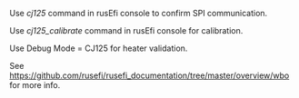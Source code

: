 Use _cj125_ command in rusEfi console to confirm SPI communication.

Use _cj125_calibrate_ command in rusEfi console for calibration.

Use Debug Mode = CJ125 for heater validation.


See https://github.com/rusefi/rusefi_documentation/tree/master/overview/wbo for more info.

